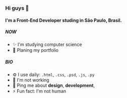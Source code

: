 ### Hi guys 👋

#### I'm a Front-End Developer studing in São Paulo, Brasil.

##### NOW

- ✨ I'm studying computer science
- 🥳 Planing my portfolio

##### BIO

- ⚙️ I use daily: `.html`, `.css`, `.psd`, `.js`, `.py`
- 🌱 I'm not working
- 💬 Ping me about **design**, **development**, 
- ⚡️ Fun fact: I'm not human
